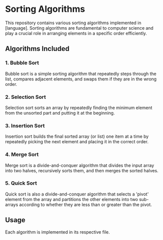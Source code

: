 # Sorting Algorithms

This repository contains various sorting algorithms implemented in [language]. Sorting algorithms are fundamental to computer science and play a crucial role in arranging elements in a specific order efficiently.

## Algorithms Included

### 1. Bubble Sort
Bubble sort is a simple sorting algorithm that repeatedly steps through the list, compares adjacent elements, and swaps them if they are in the wrong order.

### 2. Selection Sort
Selection sort sorts an array by repeatedly finding the minimum element from the unsorted part and putting it at the beginning.

### 3. Insertion Sort
Insertion sort builds the final sorted array (or list) one item at a time by repeatedly picking the next element and placing it in the correct order.

### 4. Merge Sort
Merge sort is a divide-and-conquer algorithm that divides the input array into two halves, recursively sorts them, and then merges the sorted halves.

### 5. Quick Sort
Quick sort is also a divide-and-conquer algorithm that selects a 'pivot' element from the array and partitions the other elements into two sub-arrays according to whether they are less than or greater than the pivot.

## Usage

Each algorithm is implemented in its respective file.

